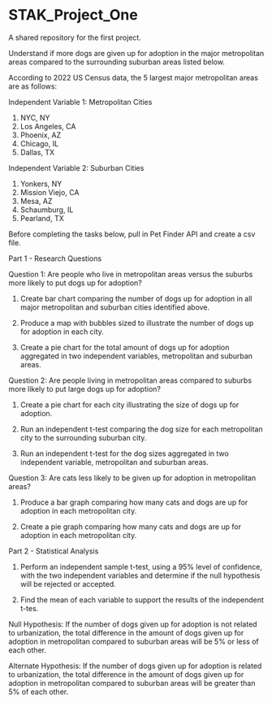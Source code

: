 # STAK_Project_One
A shared repository for the first project.

Understand if more dogs are given up for adoption in the major  metropolitan areas compared to the surrounding suburban areas listed below.  

According to 2022 US Census data, the 5 largest major metropolitan areas are as follows:

Independent Variable 1:  Metropolitan Cities
1. NYC, NY
2. Los Angeles, CA
3. Phoenix, AZ 
4. Chicago, IL 
5. Dallas, TX

Independent Variable 2: Suburban Cities
1. Yonkers, NY
2. Mission Viejo, CA
3. Mesa, AZ
4. Schaumburg, IL
5. Pearland, TX

Before completing the tasks below, pull in Pet Finder API and create a csv file.

Part 1 - Research Questions

Question 1:  Are people who live in metropolitan areas versus the suburbs more likely to put dogs up for adoption? 

1. Create bar chart comparing the number of dogs up for adoption in all major metropolitan and suburban cities identified above. 

2. Produce a map with bubbles sized to illustrate the number of dogs up for adoption in each city.  

3. Create a pie chart for the total amount of dogs up for adoption aggregated in two independent variables, metropolitan and suburban areas. 

Question 2:  Are people living in metropolitan areas compared to suburbs more likely to put large dogs up for adoption?

1. Create a pie chart for each city illustrating the size of dogs up for adoption.

2. Run an independent t-test comparing the dog size for each metropolitan city to the surrounding suburban city.

3. Run an independent t-test for the dog sizes aggregated in two independent variable, metropolitan and suburban areas. 

Question 3:  Are cats less likely to be given up for adoption in metropolitan areas?

1.  Produce a bar graph comparing how many cats and dogs are up for adoption in each metropolitan city.

2.  Create a pie graph comparing how many cats and dogs are up for adoption in each metropolitan city.

Part 2 - Statistical Analysis

1. Perform an independent sample t-test, using a 95% level of confidence, with the two independent variables and determine if the null hypothesis will be rejected or accepted.

2. Find the mean of each variable to support the results of the independent t-tes. 

Null Hypothesis: If the number of dogs given up for adoption is not related to urbanization, the total difference in the amount of dogs given up for adoption in metropolitan compared to suburban areas will be 5% or less of each other.

Alternate Hypothesis: If the number of dogs given up for adoption is related to urbanization, the total difference in the amount of dogs given up for adoption in metropolitan compared to suburban areas will be greater than 5% of each other.



